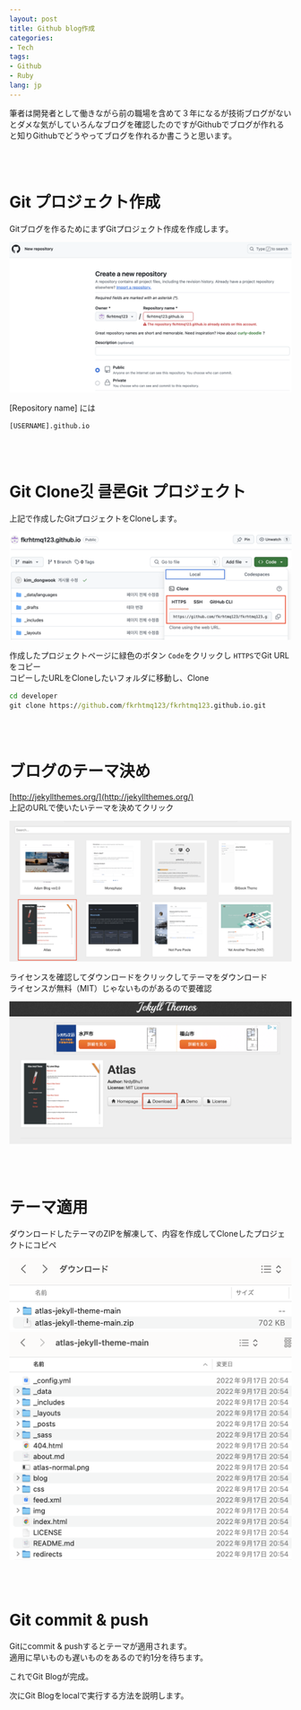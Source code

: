 ```yaml
---
layout: post
title: Github blog作成
categories: 
- Tech
tags:
- Github
- Ruby
lang: jp
---
```


筆者は開発者として働きながら前の職場を含めて３年になるが技術ブログがないとダメな気がしていろんなブログを確認したのですがGithubでブログが作れると知りGithubでどうやってブログを作れるか書こうと思います。

<br /><br />

# Git プロジェクト作成
Gitブログを作るためにまずGitプロジェクト作成を作成します。

<img src="/assets/img/git_blog_create_project.png">

[Repository name] には
```cmd
[USERNAME].github.io
```

<br /><br />

# Git Clone깃 클론Git プロジェクト
上記で作成したGitプロジェクトをCloneします。

<img src="/assets/img/git_blog_clone.png">

作成したプロジェクトページに緑色のボタン ```Code```をクリックし ```HTTPS```でGit URLをコピー
<br />
コピーしたURLをCloneしたいフォルダに移動し、Clone

```cmd
cd developer
git clone https://github.com/fkrhtmq123/fkrhtmq123.github.io.git
```

<br /><br />

# ブログのテーマ決め
[http://jekyllthemes.org/](http://jekyllthemes.org/)
<br />
上記のURLで使いたいテーマを決めてクリック

<img src="/assets/img/jekyll_theme1.png">

ライセンスを確認してダウンロードをクリックしてテーマをダウンロード<br />
ライセンスが無料（MIT）じゃないものがあるので要確認

<img src="/assets/img/jekyll_theme2.png">

<br /><br />

# テーマ適用
ダウンロードしたテーマのZIPを解凍して、内容を作成してCloneしたプロジェクトにコピペ

<img src="/assets/img/jekyll_theme3.png">

<img src="/assets/img/jekyll_theme4.png">

<br /><br />

# Git commit & push
Gitにcommit & pushするとテーマが適用されます。<br />
適用に早いものも遅いものをあるので約1分を待ちます。

これでGit Blogが完成。

次にGit Blogをlocalで実行する方法を説明します。